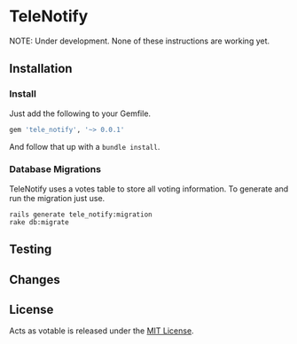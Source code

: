 # TeleNotify

NOTE: Under development. None of these instructions are working yet.

## Installation

### Install

Just add the following to your Gemfile.

```ruby
gem 'tele_notify', '~> 0.0.1'
```

And follow that up with a ``bundle install``.

### Database Migrations

TeleNotify uses a votes table to store all voting information.  To
generate and run the migration just use.

    rails generate tele_notify:migration
    rake db:migrate

## Testing

## Changes

## License

Acts as votable is released under the [MIT
License](http://www.opensource.org/licenses/MIT).
